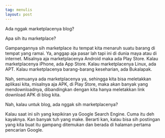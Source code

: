```yaml
---
tag: menulis
layout: post
---
```


Ada nggak marketplacenya blog?

Apa sih itu marketplace?

Gampangannya sih marketplace itu tempat kita menaruh suatu barang di tempat yang ramai. Ya, anggap aja pasar lah tapi ini di dunia maya atau di internet. Misalnya aja marketplacenya Android maka ada Play Store. Kalau marketplacenya iPhone, ada App Store. Kalau marketplacenya Linux, ada APT. Kalau marketplacenya barang-barang keseharian, ada Bukalapak.

Nah, semuanya ada marketplacenya ya, sehingga kita bisa meletakkan aplikasi kita, misalnya aja APK, di Play Store, maka akan banyak yang mendownloadnya, dibandingkan dengan kita hanya meletakkan link download APK di blog kita.

Nah, kalau untuk blog, ada nggak sih marketplacenya?

Kalau saat ini sih yang kepikiran ya Google Search Engine. Cuma itu deh kayaknya. Kan banyak tuh yang make. Berarti kan, kalau bisa sih postingan yang kita buat itu gampang ditemukan dan berada di halaman pertama pencarian Google.